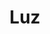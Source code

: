 ---
layout: bairro
title: Luz
regiao: zona-central
pb: "!1m18!1m12!1m3!1d14632.51829530752!2d-46.63110684999997!3d-23.5278416!2m3!1f0!2f0!3f0!3m2!1i1024!2i768!4f13.1!3m3!1m2!1s0x94ce588ab30c3ef5%3A0x75a3f2fdf04782d7!2sLuz%2C+S%C3%A3o+Paulo+-+State+of+S%C3%A3o+Paulo!5e0!3m2!1sen!2sbr!4v1427320599800"
alt: Museu de Arte Sacra de São Paulo
flickr_id: https://c1.staticflickr.com/9/8752/16699996410
secret: f9c7ca71e1
secret1600: bc93939be1
secret2048: 742052455e
---